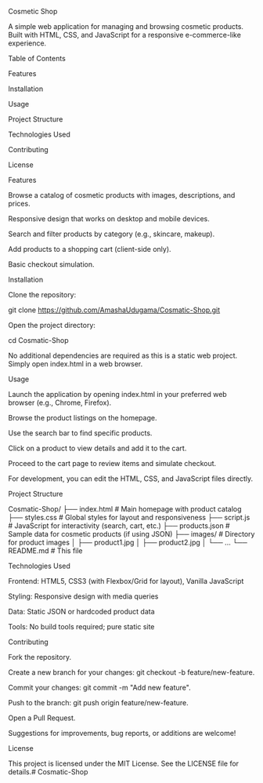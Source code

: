 Cosmetic Shop

A simple web application for managing and browsing cosmetic products. Built with HTML, CSS, and JavaScript for a responsive e-commerce-like experience.

Table of Contents





Features



Installation



Usage



Project Structure



Technologies Used



Contributing



License

Features





Browse a catalog of cosmetic products with images, descriptions, and prices.



Responsive design that works on desktop and mobile devices.



Search and filter products by category (e.g., skincare, makeup).



Add products to a shopping cart (client-side only).



Basic checkout simulation.

Installation





Clone the repository:

git clone https://github.com/AmashaUdugama/Cosmatic-Shop.git



Open the project directory:

cd Cosmatic-Shop



No additional dependencies are required as this is a static web project. Simply open index.html in a web browser.

Usage





Launch the application by opening index.html in your preferred web browser (e.g., Chrome, Firefox).



Browse the product listings on the homepage.



Use the search bar to find specific products.



Click on a product to view details and add it to the cart.



Proceed to the cart page to review items and simulate checkout.

For development, you can edit the HTML, CSS, and JavaScript files directly.

Project Structure

Cosmatic-Shop/
├── index.html          # Main homepage with product catalog
├── styles.css          # Global styles for layout and responsiveness
├── script.js           # JavaScript for interactivity (search, cart, etc.)
├── products.json       # Sample data for cosmetic products (if using JSON)
├── images/             # Directory for product images
│   ├── product1.jpg
│   ├── product2.jpg
│   └── ...
└── README.md           # This file

Technologies Used





Frontend: HTML5, CSS3 (with Flexbox/Grid for layout), Vanilla JavaScript



Styling: Responsive design with media queries



Data: Static JSON or hardcoded product data



Tools: No build tools required; pure static site

Contributing





Fork the repository.



Create a new branch for your changes: git checkout -b feature/new-feature.



Commit your changes: git commit -m "Add new feature".



Push to the branch: git push origin feature/new-feature.



Open a Pull Request.

Suggestions for improvements, bug reports, or additions are welcome!

License

This project is licensed under the MIT License. See the LICENSE file for details.# Cosmatic-Shop
